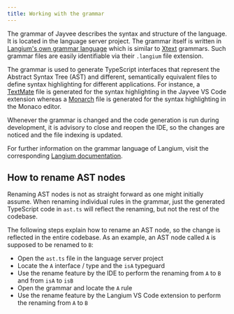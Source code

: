 ```yaml
---
title: Working with the grammar
---
```


The grammar of Jayvee describes the syntax and structure of the language.
It is located in the language server project.
The grammar itself is written in [Langium's own grammar language](https://langium.org/docs/grammar-language/) which is similar to [Xtext](https://www.eclipse.org/Xtext/) grammars.
Such grammar files are easily identifiable via their `.langium` file extension.

The grammar is used to generate TypeScript interfaces that represent the Abstract Syntax Tree (AST) and different, semantically equivalent files to define syntax highlighting for different applications.
For instance, a [TextMate](https://macromates.com/manual/en/language_grammars) file is generated for the syntax highlighting in the Jayvee VS Code extension whereas a [Monarch](https://microsoft.github.io/monaco-editor/monarch.html) file is generated for the syntax highlighting in the Monaco editor.

Whenever the grammar is changed and the code generation is run during development, it is advisory to close and reopen the IDE, so the changes are noticed and the file indexing is updated.

For further information on the grammar language of Langium, visit the corresponding [Langium documentation](https://langium.org/docs/grammar-language/).

## How to rename AST nodes

Renaming AST nodes is not as straight forward as one might initially assume.
When renaming individual rules in the grammar, just the generated TypeScript code in `ast.ts` will reflect the renaming, but not the rest of the codebase.

The following steps explain how to rename an AST node, so the change is reflected in the entire codebase. As an example, an AST node called `A` is supposed to be renamed to `B`:

- Open the `ast.ts` file in the language server project
- Locate the `A` interface / type and the `isA` typeguard
- Use the rename feature by the IDE to perform the renaming from `A` to `B` and from `isA` to `isB`
- Open the grammar and locate the `A` rule
- Use the rename feature by the Langium VS Code extension to perform the renaming from `A` to `B`
